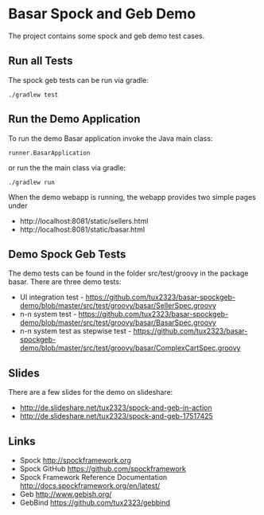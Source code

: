 # Basar Spock and Geb Demo

The project contains some spock and geb demo test cases.

## Run all Tests

The spock geb tests can be run via gradle:

	./gradlew test

## Run the Demo Application

To run the demo Basar application invoke the Java main class:
	
	runner.BasarApplication
	
or run the the main class via gradle:

	./gradlew run
	
When the demo webapp is running, the webapp provides two simple pages under
 - http://localhost:8081/static/sellers.html
 - http://localhost:8081/static/basar.html
 
## Demo Spock Geb Tests

The demo tests can be found in the folder src/test/groovy in the package basar.
There are three demo tests:
 - UI integration test - https://github.com/tux2323/basar-spockgeb-demo/blob/master/src/test/groovy/basar/SellerSpec.groovy
 - n-n system test - https://github.com/tux2323/basar-spockgeb-demo/blob/master/src/test/groovy/basar/BasarSpec.groovy
 - n-n system test as stepwise test - https://github.com/tux2323/basar-spockgeb-demo/blob/master/src/test/groovy/basar/ComplexCartSpec.groovy

## Slides

There are a few slides for the demo on slideshare:
 * http://de.slideshare.net/tux2323/spock-and-geb-in-action
 * http://de.slideshare.net/tux2323/spock-and-geb-17517425
 
## Links

- Spock
  http://spockframework.org
- Spock GitHub
  https://github.com/spockframework
- Spock Framework Reference Documentation
  http://docs.spockframework.org/en/latest/
- Geb
  http://www.gebish.org/
- GebBind
  https://github.com/tux2323/gebbind
